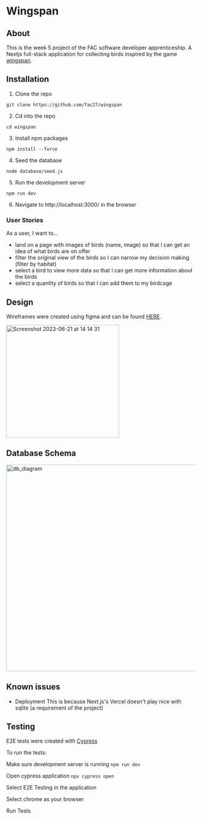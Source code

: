 # Wingspan

## About

This is the week 5 project of the FAC software developer apprenticeship. A Nextjs full-stack application for collecting birds inspired by the game [wingspan](https://stonemaiergames.com/games/wingspan/).

## Installation

1. Clone the repo

`git clone https://github.com/fac27/wingspan`

2. Cd into the repo

`cd wingspan`

3. Install npm packages

`npm install --force`


4. Seed the database

`node database/seed.js`

5. Run the development server

`npm run dev`

6. Navigate to http://localhost:3000/ in the browser

### User Stories

As a user, I want to...

- land on a page with images of birds (name, image) so that I can get an idea of what birds are on offer
- filter the original view of the birds so I can narrow my decision making (filter by habitat)
- select a bird to view more data so that I can get more information about the birds
- select a quantity of birds so that I can add them to my birdcage

## Design

Wireframes were created using figma and can be found [HERE](https://www.figma.com/file/iiODlCs5mHMrSqUgyhGMW3/Homepage?type=design).

<img width="300" alt="Screenshot 2023-06-21 at 14 14 31" src="https://github.com/fac27/wingspan/assets/98838967/bef4fbae-ea10-4ef2-91d8-03ed2c0bf3cb">

## Database Schema

<img width="550" alt="db_diagram" src="https://github.com/fac27/wingspan/assets/23071495/19c9c84f-59a0-43a4-8e1a-50d00ba61410">

## Known issues

- Deployment
  This is because Next.js's Vercel doesn't play nice with sqlite (a requirement of the project)

## Testing

E2E tests were created with [Cypress](https://docs.cypress.io/guides/overview/why-cypress)

To run the tests:

Make sure development server is running
`npm run dev`

Open cypress application
`npx cypress open`

Select E2E Testing in the application

Select chrome as your browser

Run Tests
